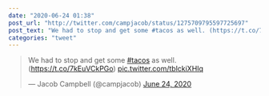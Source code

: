 ```yaml
---
date: "2020-06-24 01:38"
post_url: "http://twitter.com/campjacob/status/1275709795597725697"
post_text: "We had to stop and get some #tacos as well. (https://t.co/7kEuVCkPGo) https://t.co/tblckiXHIq"
categories: "tweet"
---
```


<blockquote class="twitter-tweet"><p lang="en" dir="ltr">We had to stop and get some <a href="https://twitter.com/hashtag/tacos?src=hash&amp;ref_src=twsrc%5Etfw">#tacos</a> as well. (<a href="https://t.co/7kEuVCkPGo">https://t.co/7kEuVCkPGo</a>) <a href="https://t.co/tblckiXHIq">pic.twitter.com/tblckiXHIq</a></p>&mdash; Jacob Campbell (@campjacob) <a href="https://twitter.com/campjacob/status/1275709795597725697?ref_src=twsrc%5Etfw">June 24, 2020</a></blockquote><script async src="https://platform.twitter.com/widgets.js" charset="utf-8"></script>